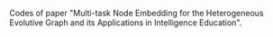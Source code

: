 Codes of paper "Multi-task Node Embedding for the Heterogeneous Evolutive Graph and its Applications in Intelligence Education".
